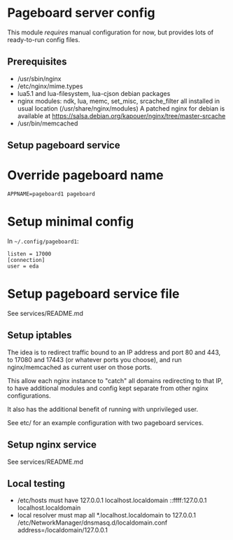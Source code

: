 Pageboard server config
=======================

This module *requires* manual configuration for now, but provides lots
of ready-to-run config files.

Prerequisites
-------------

* /usr/sbin/nginx
* /etc/nginx/mime.types
* lua5.1 and lua-filesystem, lua-cjson debian packages
* nginx modules: ndk, lua, memc, set_misc, srcache_filter all installed
  in usual location (/usr/share/nginx/modules)
  A patched nginx for debian is available at
  https://salsa.debian.org/kapouer/nginx/tree/master-srcache
* /usr/bin/memcached


Setup pageboard service
-----------------------

# Override pageboard name

`APPNAME=pageboard1 pageboard`

# Setup minimal config

In `~/.config/pageboard1`:
```
listen = 17000
[connection]
user = eda
```

# Setup pageboard service file

See services/README.md


Setup iptables
--------------

The idea is to redirect traffic bound to an IP address
and port 80 and 443, to 17080 and 17443 (or whatever ports
you choose), and run nginx/memcached as current user on
those ports.

This allow each nginx instance to "catch" all domains redirecting
to that IP, to have additional modules and config kept separate
from other nginx configurations.

It also has the additional benefit of running with unprivileged user.

See etc/ for an example configuration with two pageboard services.


Setup nginx service
-------------------

See services/README.md


Local testing
-------------

- /etc/hosts must have
127.0.0.1	localhost.localdomain
::ffff:127.0.0.1 localhost.localdomain
- local resolver must map all *.localhost.localdomain to 127.0.0.1
/etc/NetworkManager/dnsmasq.d/localdomain.conf
address=/localdomain/127.0.0.1

